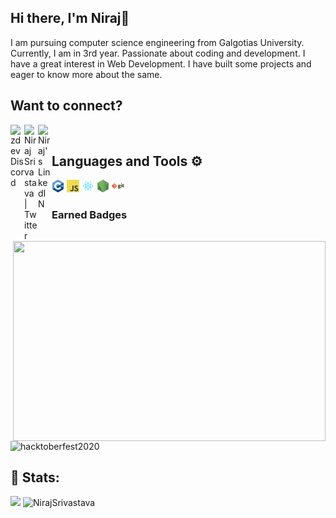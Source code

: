 ## Hi there, I'm Niraj👋

I am pursuing computer science engineering from Galgotias University. Currently, I am in 3rd year.
Passionate about coding and development. I have a great interest in Web Development.
I have built some projects and eager to know more about the same.


## Want to connect?

<a href="https://discord.gg/Zttq6ngX">
  <img align="left" alt="zdev Discord" width="22px" src="https://raw.githubusercontent.com/peterthehan/peterthehan/master/assets/discord.svg" />
</a>
<a href="https://twitter.com/NirajSrivastav4">
  <img align="left" alt="Niraj Srivastava | Twitter" width="22px" src="https://raw.githubusercontent.com/peterthehan/peterthehan/master/assets/twitter.svg" />
</a>
<a href="https://www.linkedin.com/in/niraj-srivastava-zdev/">
  <img align="left" alt="Niraj's LinkedIN" width="22px" src="https://raw.githubusercontent.com/peterthehan/peterthehan/master/assets/linkedin.svg" />
</a>
<br>

<img src="https://cdn.dribbble.com/users/730703/screenshots/6581243/avento.gif" align="right" width="500" height="320" />

## Languages and Tools ⚙

<code><img height="20" src="https://raw.githubusercontent.com/github/explore/80688e429a7d4ef2fca1e82350fe8e3517d3494d/topics/cpp/cpp.png"></code>
<code><img height="20" src="https://raw.githubusercontent.com/github/explore/80688e429a7d4ef2fca1e82350fe8e3517d3494d/topics/javascript/javascript.png"></code>
<code><img height="20" src="https://raw.githubusercontent.com/github/explore/80688e429a7d4ef2fca1e82350fe8e3517d3494d/topics/react/react.png"></code>
<code><img height="20" src="https://raw.githubusercontent.com/github/explore/80688e429a7d4ef2fca1e82350fe8e3517d3494d/topics/nodejs/nodejs.png"></code>
<code><img height="20" src="https://raw.githubusercontent.com/github/explore/80688e429a7d4ef2fca1e82350fe8e3517d3494d/topics/git/git.png"></code>

### Earned Badges

<img src="https://res.cloudinary.com/practicaldev/image/fetch/s--ipK3ZYfm--/c_limit,f_auto,fl_progressive,q_80,w_375/https://dev-to-uploads.s3.amazonaws.com/uploads/badge/badge_image/80/hacktoberfest2020-badge_2.png" alt="hacktoberfest2020" width="100" height="100">

## 📶 Stats:
   <img src="https://github-readme-stats.vercel.app/api?username=NirajSrivastava18&bg_color=30,e96443,904e95&title_color=fff&text_color=fff" />
 <img src="https://github-readme-stats.vercel.app/api/top-langs/?username=NirajSrivastava18&theme=dracula&layout=compact" alt="NirajSrivastava"  />
 
